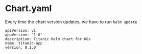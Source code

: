 # Chart.yaml

Every time the chart version updates, we have to run `helm update`

```text
apiVersion: v1
appVersion: "1.0"
description: Titanic helm chart for K8s
name: titanic-app
version: 0.1.0
```



